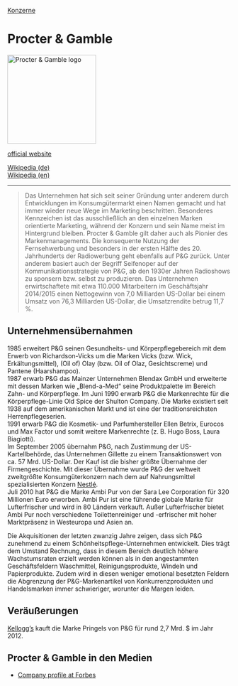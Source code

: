[Konzerne](../konzerne.html)

# Procter & Gamble

<img src="https://upload.wikimedia.org/wikipedia/commons/f/f9/P%26G_logo.png" height="200" alt="Procter & Gamble logo">   

<a target="_blank" href="https://pg.com/">official website</a>   

<a target="_blank" href="https://de.wikipedia.org/wiki/Procter_%26_Gamble">Wikipedia (de)</a>   
<a target="_blank" href="https://en.wikipedia.org/wiki/Procter_%26_Gamble">Wikipedia (en)</a>   

---

> Das Unternehmen hat sich seit seiner Gründung unter anderem durch Entwicklungen im Konsumgütermarkt einen Namen gemacht und hat immer wieder neue Wege im Marketing beschritten. Besonderes Kennzeichen ist das ausschließlich an den einzelnen Marken orientierte Marketing, während der Konzern und sein Name meist im Hintergrund bleiben. Procter & Gamble gilt daher auch als Pionier des Markenmanagements. Die konsequente Nutzung der Fernsehwerbung und besonders in der ersten Hälfte des 20. Jahrhunderts der Radiowerbung geht ebenfalls auf P&G zurück. Unter anderem basiert auch der Begriff Seifenoper auf der Kommunikationsstrategie von P&G, ab den 1930er Jahren Radioshows zu sponsern bzw. selbst zu produzieren.
Das Unternehmen erwirtschaftete mit etwa 110.000 Mitarbeitern im Geschäftsjahr 2014/2015 einen Nettogewinn von 7,0 Milliarden US-Dollar bei einem Umsatz von 76,3 Milliarden US-Dollar, die Umsatzrendite betrug 11,7 %.

## Unternehmensübernahmen
1985 erweitert P&G seinen Gesundheits- und Körperpflegebereich mit dem Erwerb von Richardson-Vicks um die Marken Vicks (bzw. Wick, Erkältungsmittel), (Oil of) Olay (bzw. Oil of Olaz, Gesichtscreme) und Pantene (Haarshampoo).   
1987 erwarb P&G das Mainzer Unternehmen Blendax GmbH und erweiterte mit dessen Marken wie „Blend-a-Med“ seine Produktpalette im Bereich Zahn- und Körperpflege.
Im Juni 1990 erwarb P&G die Markenrechte für die Körperpflege-Linie Old Spice der Shulton Company. Die Marke existiert seit 1938 auf dem amerikanischen Markt und ist eine der traditionsreichsten Herrenpflegeserien.   
1991 erwarb P&G die Kosmetik- und Parfumhersteller Ellen Betrix, Eurocos und Max Factor und somit weitere Markenrechte (z. B. Hugo Boss, Laura Biagiotti).      
Im September 2005 übernahm P&G, nach Zustimmung der US-Kartellbehörde, das Unternehmen Gillette zu einem Transaktionswert von ca. 57 Mrd. US-Dollar. Der Kauf ist die bisher größte Übernahme der Firmengeschichte. Mit dieser Übernahme wurde P&G der weltweit zweitgrößte Konsumgüterkonzern nach dem auf Nahrungsmittel spezialisierten Konzern [Nestlé](../konzerne/nestle.html).   
Juli 2010 hat P&G die Marke Ambi Pur von der Sara Lee Corporation für 320 Millionen Euro erworben. Ambi Pur ist eine führende globale Marke für Lufterfrischer und wird in 80 Ländern verkauft. Außer Lufterfrischer bietet Ambi Pur noch verschiedene Toilettenreiniger und -erfrischer mit hoher Marktpräsenz in Westeuropa und Asien an.   

Die Akquisitionen der letzten zwanzig Jahre zeigen, dass sich P&G zunehmend zu einem Schönheitspflege-Unternehmen entwickelt. Dies trägt dem Umstand Rechnung, dass in diesem Bereich deutlich höhere Wachstumsraten erzielt werden können als in den angestammten Geschäftsfeldern Waschmittel, Reinigungsprodukte, Windeln und Papierprodukte. Zudem wird in diesen weniger emotional besetzten Feldern die Abgrenzung der P&G-Markenartikel von Konkurrenzprodukten und Handelsmarken immer schwieriger, worunter die Margen leiden.

## Veräußerungen
[Kellogg’s](../konzerne/kellogg_company.html) kauft die Marke Pringels von P&G für rund 2,7 Mrd. $ im Jahr 2012.

## Procter & Gamble in den Medien

* <a target="_blank" href="https://www.forbes.com/companies/procter-gamble/#337e0c3c4165">Company profile at Forbes</a>

